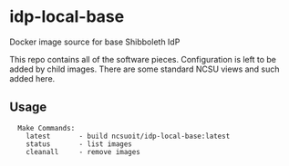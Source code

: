 # idp-local-base

Docker image source for base Shibboleth IdP

This repo contains all of the software pieces. Configuration is left to 
be added by child images. There are some standard NCSU views and such 
added here.

## Usage 

```
  Make Commands:
    latest       - build ncsuoit/idp-local-base:latest
    status       - list images
    cleanall     - remove images
```
